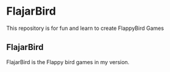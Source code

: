 # FlajarBird
This repository is for fun and learn to create FlappyBird Games
## FlajarBird
FlajarBird is the Flappy bird games in my version.
